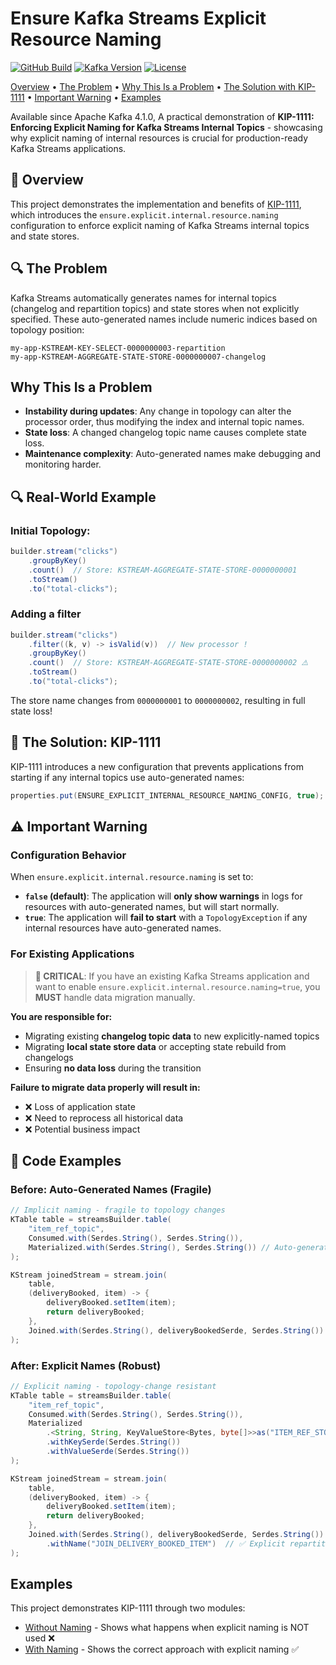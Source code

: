 # Ensure Kafka Streams Explicit Resource Naming

[![GitHub Build](https://img.shields.io/github/actions/workflow/status/michelin/kafka-streams-ensure-explicit-resource-naming/build.yml?branch=main&logo=github&style=for-the-badge)](https://github.com/michelin/kafka-streams-ensure-explicit-resource-naming/actions/workflows/build.yml)
[![Kafka Version](https://img.shields.io/badge/dynamic/xml?url=https%3A%2F%2Fraw.githubusercontent.com%2Fmichelin%2Fkafka-streams-ensure-explicit-resource-naming%2Fmain%2Fpom.xml&query=%2F*%5Blocal-name()%3D'project'%5D%2F*%5Blocal-name()%3D'properties'%5D%2F*%5Blocal-name()%3D'kafka-streams.version'%5D%2Ftext()&style=for-the-badge&logo=apachekafka&label=version)](https://github.com/michelin/kafka-streams-ensure-explicit-resource-naming/blob/main/pom.xml)
[![License](https://img.shields.io/badge/License-Apache%202.0-blue.svg?logo=apache&style=for-the-badge)](https://opensource.org/licenses/Apache-2.0)

[Overview](#-Overview) • [The Problem](#-the-problem) • [Why This Is a Problem](#why-this-is-a-problem) • [The Solution with KIP-1111](#-the-solution-kip-1111) • [Important Warning](#-important-warning) • [Examples](#examples)

Available since Apache Kafka 4.1.0, A practical demonstration of **KIP-1111: Enforcing Explicit Naming for Kafka Streams Internal Topics** - showcasing why explicit naming of internal resources is crucial for production-ready Kafka Streams applications.

## 🎯 Overview

This project demonstrates the implementation and benefits of [KIP-1111](https://cwiki.apache.org/confluence/display/KAFKA/KIP-1111:+Enforcing+Explicit+Naming+for+Kafka+Streams+Internal+Topics), which introduces the `ensure.explicit.internal.resource.naming` configuration to enforce explicit naming of Kafka Streams internal topics and state stores.

## 🔍 The Problem

Kafka Streams automatically generates names for internal topics (changelog and repartition topics) and state stores when not explicitly specified. These auto-generated names include numeric indices based on topology position:

```
my-app-KSTREAM-KEY-SELECT-0000000003-repartition
my-app-KSTREAM-AGGREGATE-STATE-STORE-0000000007-changelog
```
## Why This Is a Problem

- **Instability during updates**: Any change in topology can alter the processor order, thus modifying the index and internal topic names.
- **State loss**: A changed changelog topic name causes complete state loss.
- **Maintenance complexity**: Auto-generated names make debugging and monitoring harder.

## 🔍 Real-World Example

### Initial Topology:

```java
builder.stream("clicks")
    .groupByKey()
    .count()  // Store: KSTREAM-AGGREGATE-STATE-STORE-0000000001
    .toStream()
    .to("total-clicks");
```

### Adding a filter

```java
builder.stream("clicks")
    .filter((k, v) -> isValid(v))  // New processor !
    .groupByKey()
    .count()  // Store: KSTREAM-AGGREGATE-STATE-STORE-0000000002 ⚠️
    .toStream()
    .to("total-clicks");
```

The store name changes from `0000000001` to `0000000002`, resulting in full state loss!

## 🚀 The Solution: KIP-1111

KIP-1111 introduces a new configuration that prevents applications from starting if any internal topics use auto-generated names:

```java
properties.put(ENSURE_EXPLICIT_INTERNAL_RESOURCE_NAMING_CONFIG, true);
```

## ⚠️ Important Warning

### Configuration Behavior

When `ensure.explicit.internal.resource.naming` is set to:

- **`false` (default)**: The application will **only show warnings** in logs for resources with auto-generated names, but will start normally.
- **`true`**: The application will **fail to start** with a `TopologyException` if any internal resources have auto-generated names.

### For Existing Applications

> **🚨 CRITICAL**: If you have an existing Kafka Streams application and want to enable `ensure.explicit.internal.resource.naming=true`, you **MUST** handle data migration manually.

**You are responsible for:**
- Migrating existing **changelog topic data** to new explicitly-named topics
- Migrating **local state store data** or accepting state rebuild from changelogs
- Ensuring **no data loss** during the transition

**Failure to migrate data properly will result in:**
- ❌ Loss of application state
- ❌ Need to reprocess all historical data
- ❌ Potential business impact

## 🔧 Code Examples

### Before: Auto-Generated Names (Fragile)

```java
// Implicit naming - fragile to topology changes
KTable table = streamsBuilder.table(
    "item_ref_topic",
    Consumed.with(Serdes.String(), Serdes.String()),
    Materialized.with(Serdes.String(), Serdes.String()) // Auto-generated store name
);

KStream joinedStream = stream.join(
    table,
    (deliveryBooked, item) -> {
        deliveryBooked.setItem(item);
        return deliveryBooked;
    },
    Joined.with(Serdes.String(), deliveryBookedSerde, Serdes.String()) // Auto-generated repartition topic
);
```

### After: Explicit Names (Robust)

```java
// Explicit naming - topology-change resistant
KTable table = streamsBuilder.table(
    "item_ref_topic",
    Consumed.with(Serdes.String(), Serdes.String()),
    Materialized
        .<String, String, KeyValueStore<Bytes, byte[]>>as("ITEM_REF_STORE")  // ✅ Explicit store name
        .withKeySerde(Serdes.String())
        .withValueSerde(Serdes.String())
);

KStream joinedStream = stream.join(
    table,
    (deliveryBooked, item) -> {
        deliveryBooked.setItem(item);
        return deliveryBooked;
    },
    Joined.with(Serdes.String(), deliveryBookedSerde, Serdes.String())
        .withName("JOIN_DELIVERY_BOOKED_ITEM")  // ✅ Explicit repartition topic name
);
```

## Examples

This project demonstrates KIP-1111 through two modules:

- [Without Naming](/without-naming) - Shows what happens when explicit naming is NOT used ❌
- [With Naming](/with-naming) - Shows the correct approach with explicit naming ✅

